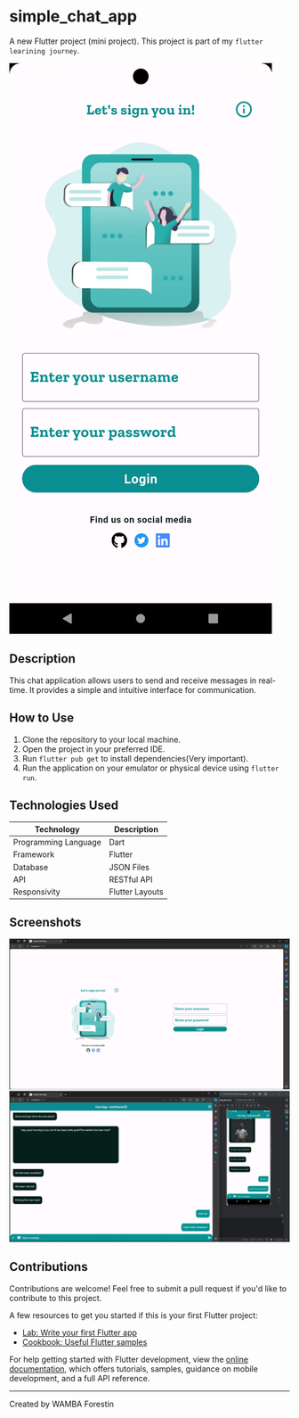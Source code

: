 # simple_chat_app

A new Flutter project (mini project). This project is part of my `flutter learining journey`.

![Project Result](assets/images/mobile%20view.jpg)

## Description

This chat application allows users to send and receive messages in real-time. It provides a simple and intuitive interface for communication.

## How to Use

1. Clone the repository to your local machine.
2. Open the project in your preferred IDE.
3. Run `flutter pub get` to install dependencies(Very important).
4. Run the application on your emulator or physical device using `flutter run`.

## Technologies Used

| Technology         | Description          |
| ------------------ | -------------------- |
| Programming Language | Dart               |
| Framework           | Flutter             |
| Database            | JSON Files          |
| API                 | RESTful API         |
| Responsivity        | Flutter Layouts     |

## Screenshots

![Screenshot 1](assets/images/web%20view.jpg)
![Screenshot 2](assets/images/web+mobile%20view.jpg)

## Contributions

Contributions are welcome! Feel free to submit a pull request if you'd like to contribute to this project.

A few resources to get you started if this is your first Flutter project:

- [Lab: Write your first Flutter app](https://docs.flutter.dev/get-started/codelab)
- [Cookbook: Useful Flutter samples](https://docs.flutter.dev/cookbook)

For help getting started with Flutter development, view the
[online documentation](https://docs.flutter.dev/), which offers tutorials,
samples, guidance on mobile development, and a full API reference.

---
Created by WAMBA Forestin 

